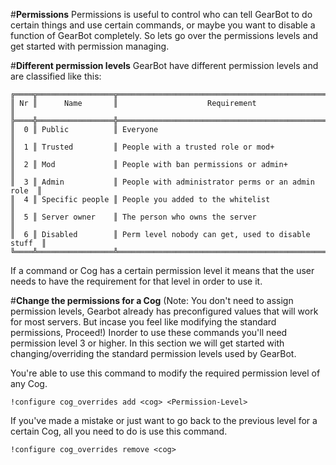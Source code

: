 #**Permissions**
Permissions is useful to control who can tell GearBot to do certain things and use certain commands, or maybe you want to disable a function of GearBot completely. So lets go over the permissions levels and get started with permission managing.

#**Different permission levels**
GearBot have different permission levels and are classified like this:
```
╔════╦═════════════════╦═══════════════════════════════════════════════════╗
║ Nr ║      Name       ║                    Requirement                    ║
╠════╬═════════════════╬═══════════════════════════════════════════════════╣
║  0 ║ Public          ║ Everyone                                          ║
║  1 ║ Trusted         ║ People with a trusted role or mod+                ║
║  2 ║ Mod             ║ People with ban permissions or admin+             ║
║  3 ║ Admin           ║ People with administrator perms or an admin role  ║
║  4 ║ Specific people ║ People you added to the whitelist                 ║
║  5 ║ Server owner    ║ The person who owns the server                    ║
║  6 ║ Disabled        ║ Perm level nobody can get, used to disable stuff  ║
╚════╩═════════════════╩═══════════════════════════════════════════════════╝
```
If a command or Cog has a certain permission level it means that the user needs to have the requirement for that level in order to use it.

#**Change the permissions for a Cog**
(Note: You don't need to assign permission levels, Gearbot already has preconfigured values that will work for most servers. But incase you feel like modifying the standard permissions, Proceed!)
Inorder to use these commands you'll need permission level 3 or higher.
In this section we will get started with changing/overriding the standard permission levels used by GearBot.

You're able to use this command to modify the required permission level of any Cog.
```
!configure cog_overrides add <cog> <Permission-Level>
```

If you've made a mistake or just want to go back to the previous level for a certain Cog, all you need to do is use this command.
```
!configure cog_overrides remove <cog>
```
